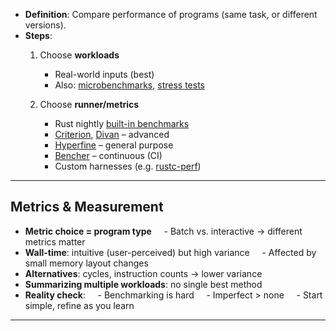 
- **Definition**: Compare performance of programs (same task, or different versions).
- **Steps**:
    1. Choose **workloads**
        - Real-world inputs (best)
        - Also: [microbenchmarks](https://stackoverflow.com/questions/2842695/what-is-microbenchmarking), [stress tests](https://en.wikipedia.org/wiki/Stress_testing_$begin:math:text$software$end:math:text$)
        
    2. Choose **runner/metrics**
        - Rust nightly [built-in benchmarks](https://doc.rust-lang.org/nightly/unstable-book/library-features/test.html)
        - [Criterion](https://github.com/bheisler/criterion.rs), [Divan](https://github.com/nvzqz/divan) – advanced
        - [Hyperfine](https://github.com/sharkdp/hyperfine) – general purpose
        - [Bencher](https://github.com/bencherdev/bencher) – continuous (CI)
        - Custom harnesses (e.g. [rustc-perf](https://github.com/rust-lang/rustc-perf/))

---
## Metrics & Measurement
  
- **Metric choice = program type**  
  - Batch vs. interactive → different metrics matter  
- **Wall-time**: intuitive (user-perceived) but high variance  
  - Affected by small memory layout changes  
- **Alternatives**: cycles, instruction counts → lower variance  
- **Summarizing multiple workloads**: no single best method  
- **Reality check**:  
  - Benchmarking is hard  
  - Imperfect > none  
  - Start simple, refine as you learn
 
---